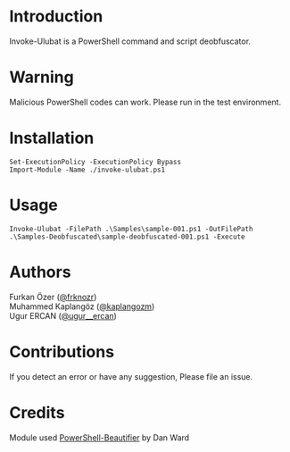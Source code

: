 # Introduction

Invoke-Ulubat is a PowerShell command and script deobfuscator.

# Warning

Malicious PowerShell codes can work. Please run in the test environment.

# Installation
```
Set-ExecutionPolicy -ExecutionPolicy Bypass
Import-Module -Name ./invoke-ulubat.ps1
```

# Usage
```
Invoke-Ulubat -FilePath .\Samples\sample-001.ps1 -OutFilePath .\Samples-Deobfuscated\sample-deobfuscated-001.ps1 -Execute
```

# Authors
Furkan Özer ([@frknozr](https://twitter.com/frknozr))  
Muhammed Kaplangöz ([@kaplangozm](https://twitter.com/kaplangozm))  
Ugur ERCAN ([@ugur__ercan](https://twitter.com/ugur__ercan))

# Contributions
If you detect an error or have any suggestion, Please file an issue.

# Credits
Module used [PowerShell-Beautifier](https://github.com/DTW-DanWard/PowerShell-Beautifier) by Dan Ward

